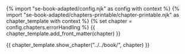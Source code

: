 <frontmatter>
{% import "se-book-adapted/config.njk" as config with context %}
{% import "se-book-adapted/chapters-printable/chapter-printable.njk" as chapter_template with context %}
{% set chapter = config.chapters.errorHandling %}
{{ chapter_template.add_front_matter(chapter) }}
</frontmatter>

{{ chapter_template.show_chapter("../../book/", chapter) }}